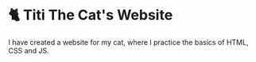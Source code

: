 # 🐈 Titi The Cat's Website
I have created a website for my cat, where I practice the basics of HTML, CSS and JS.
